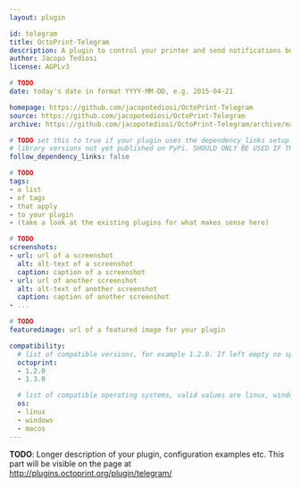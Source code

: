 ```yaml
---
layout: plugin

id: telegram
title: OctoPrint-Telegram
description: A plugin to control your printer and send notifications before, *during* and after a print via Telegram Messenger.
author: Jacopo Tediosi
license: AGPLv3

# TODO
date: today's date in format YYYY-MM-DD, e.g. 2015-04-21

homepage: https://github.com/jacopotediosi/OctoPrint-Telegram
source: https://github.com/jacopotediosi/OctoPrint-Telegram
archive: https://github.com/jacopotediosi/OctoPrint-Telegram/archive/master.zip

# TODO set this to true if your plugin uses the dependency_links setup parameter to include
# library versions not yet published on PyPi. SHOULD ONLY BE USED IF THERE IS NO OTHER OPTION!
follow_dependency_links: false

# TODO
tags:
- a list
- of tags
- that apply
- to your plugin
- (take a look at the existing plugins for what makes sense here)

# TODO
screenshots:
- url: url of a screenshot
  alt: alt-text of a screenshot
  caption: caption of a screenshot
- url: url of another screenshot
  alt: alt-text of another screenshot
  caption: caption of another screenshot
- ...

# TODO
featuredimage: url of a featured image for your plugin

compatibility:
  # list of compatible versions, for example 1.2.0. If left empty no specific version requirement will be assumed
  octoprint:
  - 1.2.0
  - 1.3.0

  # list of compatible operating systems, valid values are linux, windows, macos, leaving empty defaults to all
  os:
  - linux
  - windows
  - macos
---
```


**TODO**: Longer description of your plugin, configuration examples etc. This part will be visible on the page at
http://plugins.octoprint.org/plugin/telegram/
